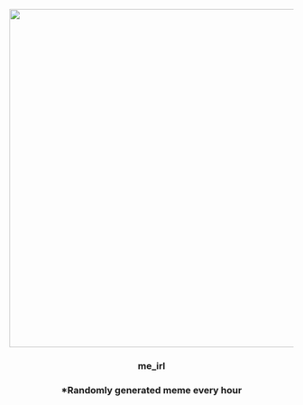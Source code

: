 <p align="center">
        <img src="https://i.redd.it/b16z3wrap8r91.jpg" width="600" height="600">
        </p>
        <h3 align="center">me_irl</h3>
        <h3 align="center">*Randomly generated meme every hour</h3>
    